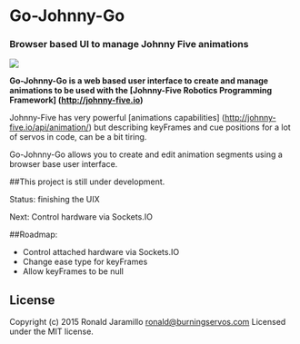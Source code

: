 # Go-Johnny-Go
### Browser based UI to manage Johnny Five animations

<img src="https://raw.githubusercontent.com/Traverso/go-johnny-go/master/docs/ui.png">

**Go-Johnny-Go is a web based user interface to create and manage animations to be used with the [Johnny-Five Robotics Programming Framework] (http://johnny-five.io)**

Johnny-Five has very powerful [animations capabilities] (http://johnny-five.io/api/animation/)
but describing keyFrames and cue positions for a lot of servos in code, can be a bit tiring.

Go-Johnny-Go allows you to create and edit animation segments using a browser base user interface. 

##This project is still under development. 

Status: finishing the UIX

Next: Control hardware via Sockets.IO

##Roadmap:
* Control attached hardware via Sockets.IO
* Change ease type for keyFrames
* Allow keyFrames to be null

## License
Copyright (c) 2015 Ronald Jaramillo <ronald@burningservos.com>
Licensed under the MIT license.
